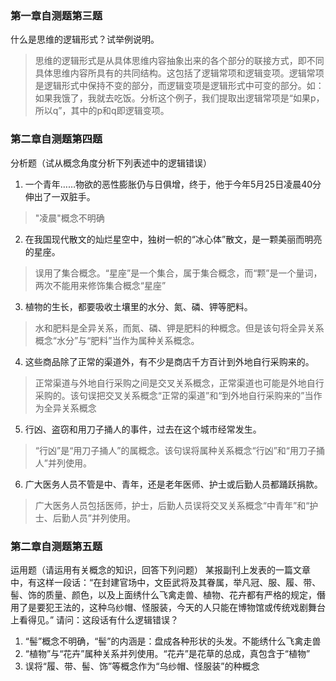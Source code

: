 ### 第一章自测题第三题
什么是思维的逻辑形式？试举例说明。

> 思维的逻辑形式是从具体思维内容抽象出来的各个部分的联接方式，即不同具体思维内容所具有的共同结构。这包括了逻辑常项和逻辑变项。逻辑常项是逻辑形式中保持不变的部分，而逻辑变项是逻辑形式中可变的部分。如：如果我饿了，我就去吃饭。分析这个例子，我们提取出逻辑常项是“如果p，所以q”，其中的p和q即逻辑变项。



### 第二章自测题第四题
分析题（试从概念角度分析下列表述中的逻辑错误）

1. 一个青年……物欲的恶性膨胀仍与日俱增，终于，他于今年5月25日凌晨40分伸出了一双脏手。

> "凌晨"概念不明确

2. 在我国现代散文的灿烂星空中，独树一帜的“冰心体”散文，是一颗美丽而明亮的星座。

> 误用了集合概念。“星座”是一个集合，属于集合概念，而“颗”是一个量词，两次不能用来修饰集合概念“星座”

3. 植物的生长，都要吸收土壤里的水分、氮、磷、钾等肥料。

> 水和肥料是全异关系，而氮、磷、钾是肥料的种概念。但是该句将全异关系概念“水分”与“肥料”当作为属种关系概念。

4. 这些商品除了正常的渠道外，有不少是商店千方百计到外地自行采购来的。

> 正常渠道与外地自行采购之间是交叉关系概念，正常渠道也可能是外地自行采购的。该句误把交叉关系概念“正常的渠道”和“到外地自行采购来的”当作为全异关系概念

5. 行凶、盗窃和用刀子捅人的事件，过去在这个城市经常发生。

> “行凶”是“用刀子捅人”的属概念。该句误将属种关系概念“行凶”和“用刀子捅人”并列使用。

6. 广大医务人员不管是中、青年，还是老年医师、护士或后勤人员都踊跃捐款。

> 广大医务人员包括医师，护士，后勤人员误将交叉关系概念“中青年”和“护士、后勤人员”并列使用。

### 第二章自测题第五题
运用题（请运用有关概念的知识，回答下列问题）
某报副刊上发表的一篇文章中，有这样一段话：“在封建官场中，文臣武将及其眷属，举凡冠、服、履、带、髻、饰的质量、颜色，以及上面绣什么飞禽走兽、植物、花卉都有严格的规定，僭用了是要犯王法的，这种乌纱帽、怪服装，今天的人只能在博物馆或传统戏剧舞台上看得见。”
请问：这段话有什么逻辑错误？

1. “髻”概念不明确，“髻”的内涵是：盘成各种形状的头发。不能绣什么飞禽走兽
2. “植物”与“花卉”属种关系并列使用。“花卉”是花草的总成，真包含于“植物”
3. 误将“履、带、髻、饰”等概念作为“乌纱帽、怪服装”的种概念 


